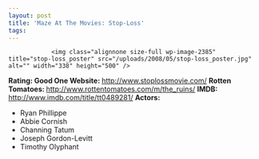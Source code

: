```yaml
---
layout: post
title: 'Maze At The Movies: Stop-Loss'
tags:
---
```



                <img class="alignnone size-full wp-image-2385" title="stop-loss_poster" src="/uploads/2008/05/stop-loss_poster.jpg" alt="" width="338" height="500" />
<p><strong>Rating: Good One
Website: </strong><a href="http://www.stoplossmovie.com/"><a href="http://www.stoplossmovie.com/">http://www.stoplossmovie.com/</a>
</a><strong>Rotten Tomatoes: </strong><a href="http://www.rottentomatoes.com/m/the_ruins/"><a href="http://www.rottentomatoes.com/m/the_ruins/">http://www.rottentomatoes.com/m/the_ruins/</a>
</a><strong>IMDB: </strong><a href="http://www.imdb.com/title/tt0489281/"><a href="http://www.imdb.com/title/tt0489281/">http://www.imdb.com/title/tt0489281/</a>
</a><strong>Actors:</strong></p>
<ul>
    <li>Ryan Phillippe</li>
    <li>Abbie Cornish</li>
    <li>Channing Tatum</li>
    <li>Joseph Gordon-Levitt</li>
    <li>Timothy Olyphant</li>
</ul>
